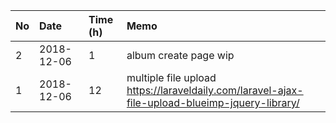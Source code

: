 No|Date|Time (h)|Memo
|:-|:-|:-|:-|
2|2018-12-06|1|album create page wip
1|2018-12-06|12|multiple file upload <br> https://laraveldaily.com/laravel-ajax-file-upload-blueimp-jquery-library/

